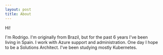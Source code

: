 ```yaml
---
layout: post
title: About
---
```


Hi!

I'm Rodrigo. I'm originally from Brazil, but for the past 6 years I've been living in Spain.
I work with Azure support and administration. One day I hope to be a Solutions Architect.
I've been studying mostly Kubernetes.